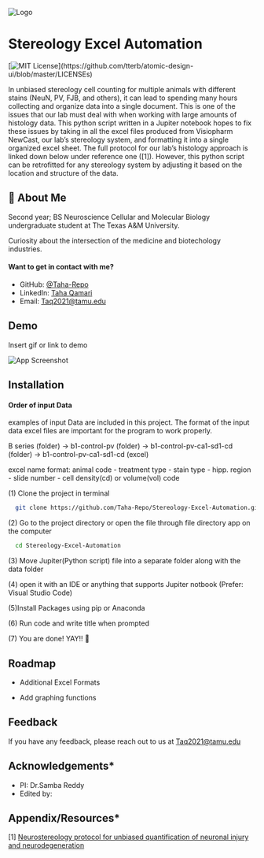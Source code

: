 
![Logo](https://dev-to-uploads.s3.amazonaws.com/uploads/articles/th5xamgrr6se0x5ro4g6.png)


# Stereology Excel Automation
[![MIT License](https://img.shields.io/apm/l/atomic-design-ui.svg?)](https://github.com/tterb/atomic-design-ui/blob/master/LICENSEs)

In unbiased stereology cell counting for multiple animals with different stains (NeuN, PV, FJB, and others), it can lead to spending many hours collecting and organize data into a single document. This is one of the issues that our lab must deal with when working with large amounts of histology data. This python script written in a Jupiter notebook hopes to fix these issues by taking in all the excel files produced from Visiopharm NewCast, our lab’s stereology system, and formatting it into a single organized excel sheet. The full protocol for our lab’s histology approach is linked down below under reference one ([1]). However, this python script can be retrofitted for any stereology system by adjusting it based on the location and structure of the data.



## 🚀 About Me
Second year; BS Neuroscience Cellular and Molecular Biology undergraduate student at The Texas A&M University.

Curiosity about the intersection of the medicine and biotechology industries.

#### Want to get in contact with me?
- GitHub: [@Taha-Repo](https://www.github.com/Taha-Repo)
- LinkedIn: [Taha Qamari](https://www.linkedin.com/in/taha-qamari-b08676178)
- Email: Taq2021@tamu.edu
## Demo

Insert gif or link to demo

![App Screenshot](https://via.placeholder.com/468x300?text=App+Screenshot+Here)


## Installation
#### Order of input Data
examples of input Data are included in this project. The format of the input data excel files are important for the program to work properly.

B series (folder) -> b1-control-pv (folder) -> b1-control-pv-ca1-sd1-cd (folder) -> b1-control-pv-ca1-sd1-cd (excel) 

excel name format: animal code - treatment type - stain type - hipp. region - slide number - cell density(cd) or volume(vol) code

(1) Clone the project in terminal

```bash
  git clone https://github.com/Taha-Repo/Stereology-Excel-Automation.git
```

(2) Go to the project directory or open the file through file directory app on the computer

```bash
  cd Stereology-Excel-Automation
```

(3) Move Jupiter(Python script) file into a separate folder along with the data folder

(4) open it with an IDE or anything that supports Jupiter notbook (Prefer: Visual Studio Code)

(5)Install Packages using pip or Anaconda

(6) Run code and write title when prompted 

(7) You are done! YAY!! 🎇


## Roadmap

- Additional Excel Formats

- Add graphing functions


## Feedback

If you have any feedback, please reach out to us at Taq2021@tamu.edu


## Acknowledgements*

 - PI: Dr.Samba Reddy
 - Edited by: 
## Appendix/Resources*

[1] [Neurostereology protocol for unbiased quantification of neuronal injury and neurodegeneration](https://www.)


